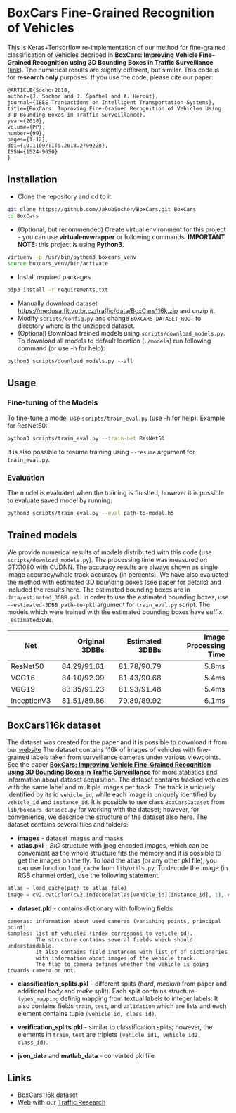 # BoxCars Fine-Grained Recognition of Vehicles
This is Keras+Tensorflow re-implementation of our method for fine-grained classification of vehicles decribed in **BoxCars: Improving Vehicle Fine-Grained Recognition using 3D Bounding Boxes in Traffic Surveillance** ([link](https://doi.org/10.1109/TITS.2018.2799228)).
The numerical results are slightly different, but similar. This code is for **research only** purposes.
If you use the code, please cite our paper:
```
@ARTICLE{Sochor2018, 
author={J. Sochor and J. Špaňhel and A. Herout}, 
journal={IEEE Transactions on Intelligent Transportation Systems}, 
title={BoxCars: Improving Fine-Grained Recognition of Vehicles Using 3-D Bounding Boxes in Traffic Surveillance}, 
year={2018}, 
volume={PP}, 
number={99}, 
pages={1-12}, 
doi={10.1109/TITS.2018.2799228}, 
ISSN={1524-9050}
}
```

## Installation

* Clone the repository and cd to it.

```bash
git clone https://github.com/JakubSochor/BoxCars.git BoxCars
cd BoxCars
```
* (Optional, but recommended) Create virtual environment for this project - you can use **virtualenvwrapper** or following commands. **IMPORTANT NOTE:** this project is using **Python3**.

```bash
virtuenv -p /usr/bin/python3 boxcars_venv
source boxcars_venv/bin/activate
```

* Install required packages 

```bash
pip3 install -r requirements.txt 
```

* Manually download dataset https://medusa.fit.vutbr.cz/traffic/data/BoxCars116k.zip and unzip it.
* Modify `scripts/config.py` and change `BOXCARS_DATASET_ROOT` to directory where is the unzipped dataset.
* (Optional) Download trained models using `scripts/download_models.py`. To download all models to default location (`./models`) run following command (or use -h for help):

```base
python3 scripts/download_models.py --all
``` 


## Usage
### Fine-tuning of the Models
To fine-tune a model use `scripts/train_eval.py` (use -h for help). Example for ResNet50:
```bash
python3 scripts/train_eval.py --train-net ResNet50 
```
It is also possible to resume training using `--resume` argument for `train_eval.py`.

### Evaluation
The model is evaluated when the training is finished, however it is possible to evaluate saved model by running:
```bash
python3 scripts/train_eval.py --eval path-to-model.h5
```


## Trained models
We provide numerical results of models distributed with this code (use `scripts/download_models.py`). 
The processing time was measured on GTX1080 with CUDNN. The accuracy results are always shown as single image accuracy/whole track accuracy (in percents). 
We have also evaluated the method with estimated 3D bounding boxes (see paper for details) and included the results here. 
The estimated bounding boxes are in `data/estimated_3DBB.pkl`. In order to use the estimated bounding boxes, use `--estimated-3DBB path-to-pkl` argument for `train_eval.py` script.
The models which were trained with the estimated bounding boxes have suffix `_estimated3DBB`.  

Net | Original 3DBBs | Estimated 3DBBs | Image Processing Time
----|---------------:|---------------:|---------------------:
ResNet50 |  84.29/91.61 | 81.78/90.79  | 5.8ms
VGG16 | 84.10/92.09 | 81.43/90.68 | 5.4ms
VGG19 | 83.35/91.23 | 81.93/91.48  | 5.4ms
InceptionV3 | 81.51/89.86 | 79.89/89.92 | 6.1ms


## BoxCars116k dataset
The dataset was created for the paper and it is possible to download it from our [website](https://medusa.fit.vutbr.cz/traffic/data/BoxCars116k.zip)
The dataset contains 116k of images of vehicles with fine-grained labels taken from surveillance cameras under various viewpoints. 
See the paper [**BoxCars: Improving Vehicle Fine-Grained Recognition using 3D Bounding Boxes in Traffic Surveillance**](https://doi.org/10.1109/TITS.2018.2799228) for more statistics and information about dataset acquisition.
The dataset contains tracked vehicles with the same label and multiple images per track. The track is uniquely identified by its id `vehicle_id`, while each image is uniquely identified by `vehicle_id` and `instance_id`. It is possible to use class `BoxCarsDataset` from `lib/boxcars_dataset.py` for working with the dataset; however, for convenience, we describe the structure of the dataset also here. 
The dataset contains several files and folders:
* **images** - dataset images and masks 
* **atlas.pkl** - *BIG* structure with jpeg encoded images, which can be convenient as the whole structure fits the memory and it is possible to get the images on the fly. To load the atlas (or any other pkl file), you can use function `load_cache` from `lib/utils.py`. To decode the image (in RGB channel order), use the following statement.
```python
atlas = load_cache(path_to_atlas_file)
image = cv2.cvtColor(cv2.imdecode(atlas[vehicle_id][instance_id], 1), cv2.COLOR_BGR2RGB)
```

* **dataset.pkl** - contains dictionary with following fields
```
cameras: information about used cameras (vanishing points, principal point)
samples: list of vehicles (index correspons to vehicle id). 
		 The structure contains several fields which should understandable. 
		 It also contains field instances with list of of dictionaries 
		 with information about images of the vehicle track. 
		 The flag to_camera defines whether the vehicle is going towards camera or not. 
```

* **classification_splits.pkl** - different splits (*hard*, *medium* from paper and additional *body* and *make* split). Each split contains structure `types_mapping` definig mapping from textual labels to integer labels. It also contains fields `train`, `test`, and `validation` which are lists and each element contains tuple `(vehicle_id, class_id)`.

* **verification_splits.pkl** - similar to classification splits; however, the elements in `train`, `test` are triplets `(vehicle_id1, vehicle_id2, class_id)`.

* **json_data** and **matlab_data** - converted pkl file


## Links 
* [BoxCars116k dataset](https://medusa.fit.vutbr.cz/traffic/data/BoxCars116k.zip)
* Web with our [Traffic Research](https://medusa.fit.vutbr.cz/traffic/)

